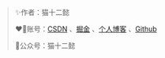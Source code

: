 > ✨作者：猫十二懿
>
> ❤️‍🔥账号：[CSDN](https://blog.csdn.net/qq_56098191) 、[掘金](https://juejin.cn/user/3320978695270526) 、[个人博客](https://kongshier.github.io/) 、[Github](https://github.com/kongshier) 
>
> 🎉公众号：猫十二懿